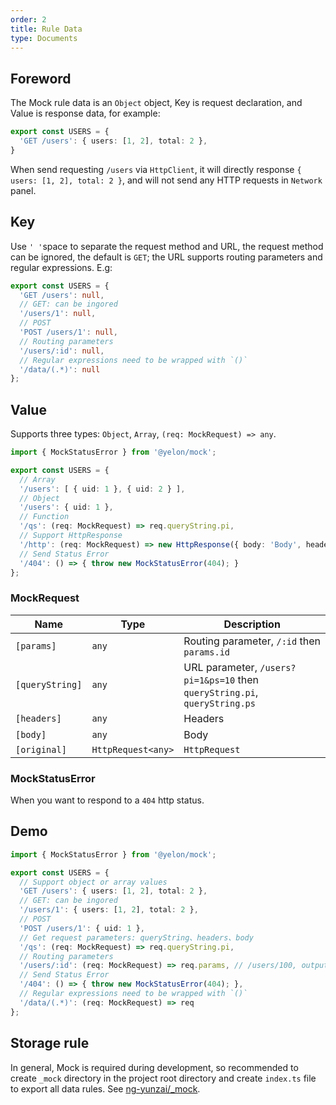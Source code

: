 ```yaml
---
order: 2
title: Rule Data
type: Documents
---
```


## Foreword

The Mock rule data is an `Object` object, Key is request declaration, and Value is response data, for example:

```ts
export const USERS = {
  'GET /users': { users: [1, 2], total: 2 },
}
```

When send requesting `/users` via `HttpClient`, it will directly response `{ users: [1, 2], total: 2 }`, and will not send any HTTP requests in `Network` panel.

## Key

Use `' '`space to separate the request method and URL, the request method can be ignored, the default is `GET`; the URL supports routing parameters and regular expressions. E.g:

```ts
export const USERS = {
  'GET /users': null,
  // GET: can be ingored
  '/users/1': null,
  // POST
  'POST /users/1': null,
  // Routing parameters
  '/users/:id': null,
  // Regular expressions need to be wrapped with `()`
  '/data/(.*)': null
};
```

## Value

Supports three types: `Object`, `Array`, `(req: MockRequest) => any`.

```ts
import { MockStatusError } from '@yelon/mock';

export const USERS = {
  // Array
  '/users': [ { uid: 1 }, { uid: 2 } ],
  // Object
  '/users': { uid: 1 },
  // Function
  '/qs': (req: MockRequest) => req.queryString.pi,
  // Support HttpResponse
  '/http': (req: MockRequest) => new HttpResponse({ body: 'Body', headers: new HttpHeaders({ 'token': '1' }) }),
  // Send Status Error
  '/404': () => { throw new MockStatusError(404); }
};
```

### MockRequest

Name        | Type               | Description
------------|--------------------|------------------------------------------------------------------
`[params]`      | `any`              | Routing parameter, `/:id` then `params.id`
`[queryString]` | `any`              | URL parameter, `/users?pi=1&ps=10` then `queryString.pi`, `queryString.ps`
`[headers]`     | `any`              | Headers
`[body]`        | `any`              | Body
`[original]`    | `HttpRequest<any>` | `HttpRequest`

### MockStatusError

When you want to respond to a `404` http status.

## Demo

```ts
import { MockStatusError } from '@yelon/mock';

export const USERS = {
  // Support object or array values
  'GET /users': { users: [1, 2], total: 2 },
  // GET: can be ingored
  '/users/1': { users: [1, 2], total: 2 },
  // POST
  'POST /users/1': { uid: 1 },
  // Get request parameters: queryString、headers、body
  '/qs': (req: MockRequest) => req.queryString.pi,
  // Routing parameters
  '/users/:id': (req: MockRequest) => req.params, // /users/100, output: { id: 100 }
  // Send Status Error
  '/404': () => { throw new MockStatusError(404); },
  // Regular expressions need to be wrapped with `()`
  '/data/(.*)': (req: MockRequest) => req
};
```

## Storage rule

In general, Mock is required during development, so recommended to create `_mock` directory in the project root directory and create `index.ts` file to export all data rules. See [ng-yunzai/_mock]( https://github.com/hbyunzai/ng-yunzai/tree/master/_mock).
